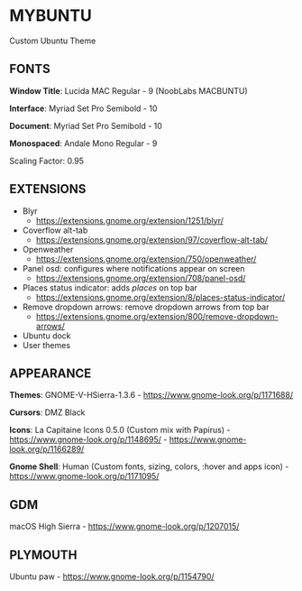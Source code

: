 # MYBUNTU
Custom Ubuntu Theme

## FONTS

**Window Title**: Lucida MAC Regular - 9 (NoobLabs MACBUNTU)

**Interface**: Myriad Set Pro Semibold - 10

**Document**: Myriad Set Pro Semibold - 10

**Monospaced**: Andale Mono Regular - 9

Scaling Factor: 0.95

## EXTENSIONS

* Blyr 
    - https://extensions.gnome.org/extension/1251/blyr/
* Coverflow alt-tab 
    - https://extensions.gnome.org/extension/97/coverflow-alt-tab/
* Openweather 
    - https://extensions.gnome.org/extension/750/openweather/
* Panel osd: configures where notifications appear on screen
    - https://extensions.gnome.org/extension/708/panel-osd/
* Places status indicator: adds _places_ on top bar
    - https://extensions.gnome.org/extension/8/places-status-indicator/
* Remove dropdown arrows: remove dropdown arrows from top bar
    - https://extensions.gnome.org/extension/800/remove-dropdown-arrows/
* Ubuntu dock
* User themes 

## APPEARANCE

**Themes**: GNOME-V-HSierra-1.3.6 
    - https://www.gnome-look.org/p/1171688/

**Cursors**: DMZ Black

**Icons**: La Capitaine Icons 0.5.0 (Custom mix with Papirus) 
    - https://www.gnome-look.org/p/1148695/
    - https://www.gnome-look.org/p/1166289/

**Gnome Shell**: Human (Custom fonts, sizing, colors, :hover and apps icon) 
    - https://www.gnome-look.org/p/1171095/

## GDM

macOS High Sierra 
    - https://www.gnome-look.org/p/1207015/

## PLYMOUTH

Ubuntu paw
    - https://www.gnome-look.org/p/1154790/
